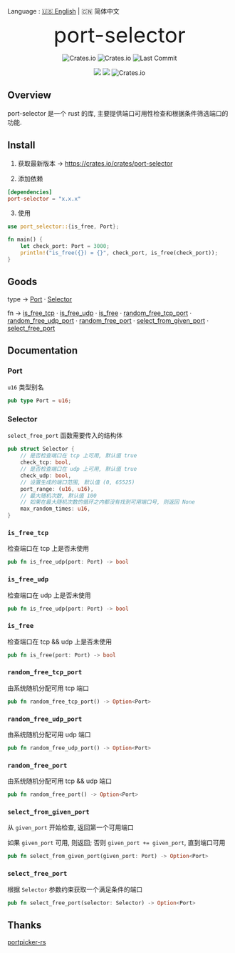 Language : [🇺🇸 English](./README.md) | 🇨🇳 简体中文

<p align="center"><font size="7px">port-selector</font></p>
<p align="center">
    <img alt="Crates.io" src="https://img.shields.io/crates/v/port-selector" />
    <img alt="Crates.io" src="https://img.shields.io/crates/d/port-selector" />
    <img alt="Last Commit" src="https://img.shields.io/github/last-commit/ZingerLittleBee/port-selector-rs" />
</p>
<p align="center">
    <a alt="docs.rs" src="https://docs.rs/port-selector/0.1.1/port_selector/"><img src="https://img.shields.io/docsrs/port-selector" /></a>
    <a src="https://github.com/ZingerLittleBee/port-selector-rs/actions" alt="GitHub Actions CI">
        <img src="https://img.shields.io/github/workflow/status/ZingerLittleBee/port-selector-rs/Test%20CI" /></a>
    <a src="./LICENSE">
    <img alt="Crates.io" src="https://img.shields.io/crates/l/port-selector" /></a>
</p>

## Overview

port-selector 是一个 rust 的库, 主要提供端口可用性检查和根据条件筛选端口的功能.

## Install
1. 获取最新版本 -> https://crates.io/crates/port-selector

2. 添加依赖
```toml
[dependencies]
port-selector = "x.x.x"
```

3. 使用
```rust
use port_selector::{is_free, Port};

fn main() {
    let check_port: Port = 3000;
    println!("is_free({}) = {}", check_port, is_free(check_port));
}
```

## Goods
type -> [Port](#port) · [Selector](#selector) 

fn -> [is_free_tcp](#isfreetcp) · [is_free_udp](#isfreeudp) · [is_free](#isfree) · [random_free_tcp_port](#randomfreetcpport) · [random_free_udp_port](#randomfreeudpport) · [random_free_port](#randomfreeport) · [select_from_given_port](#selectfromgivenport) · [select_free_port](#selectfreeport)


## Documentation
### Port
`u16` 类型别名
```rust
pub type Port = u16;
```

### Selector
`select_free_port` 函数需要传入的结构体
```rust
pub struct Selector {
    // 是否检查端口在 tcp 上可用, 默认值 true
    check_tcp: bool,
    // 是否检查端口在 udp 上可用, 默认值 true
    check_udp: bool,
    // 设置生成的端口范围, 默认值 (0, 65525)
    port_range: (u16, u16),
    // 最大随机次数, 默认值 100
    // 如果在最大随机次数的循环之内都没有找到可用端口号, 则返回 None
    max_random_times: u16,
}
```

### `is_free_tcp`
检查端口在 tcp 上是否未使用
```rust
pub fn is_free_udp(port: Port) -> bool
```

### `is_free_udp`
检查端口在 udp 上是否未使用
```rust
pub fn is_free_udp(port: Port) -> bool
```

### `is_free`
检查端口在 tcp && udp 上是否未使用
```rust
pub fn is_free(port: Port) -> bool
```

### `random_free_tcp_port`
由系统随机分配可用 tcp 端口
```rust
pub fn random_free_tcp_port() -> Option<Port>
```

### `random_free_udp_port`
由系统随机分配可用 udp 端口
```rust
pub fn random_free_udp_port() -> Option<Port>
```

### `random_free_port`
由系统随机分配可用 tcp && udp 端口
```rust
pub fn random_free_port() -> Option<Port>
```

### `select_from_given_port`
从 `given_port` 开始检查, 返回第一个可用端口

如果 `given_port` 可用, 则返回; 否则 `given_port += given_port`, 直到端口可用
```rust
pub fn select_from_given_port(given_port: Port) -> Option<Port>
```

### `select_free_port`
根据 `Selector` 参数约束获取一个满足条件的端口
```rust
pub fn select_free_port(selector: Selector) -> Option<Port>
```

## Thanks
[portpicker-rs](https://github.com/Dentosal/portpicker-rs)